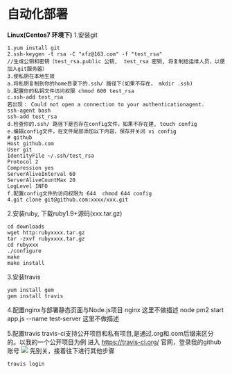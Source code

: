 # 自动化部署
**Linux(Centos7 环境下)**
1.安装git
```
1.yum install git
2.ssh-keygen -t rsa -C "xfz@163.com" -f "test_rsa"
//生成公钥和密钥（test_rsa.public 公钥,  test_rsa 密钥, 将复制给运维人员，以便加入git服务器）
3.使私钥在本地生效
a.将私钥复制到你的home目录下的.ssh/ 路径下(如果不存在， mkdir .ssh)
b.配置你的私钥文件访问权限 chmod 600 test_rsa
c.ssh-add test_rsa
若出现： Could not open a connection to your authenticationagent.
ssh-agent bash
ssh-add test_rsa
d.检查你的.ssh/ 路径下是否存在config文件，如果不存在建, touch config
e.编辑config文件，在文件尾部添加以下内容，保存并关闭 vi config
# github
Host github.com 
User git
IdentityFile ~/.ssh/test_rsa
Protocol 2
Compression yes
ServerAliveInterval 60
ServerAliveCountMax 20
LogLevel INFO
f.配置config文件的访问权限为 644  chmod 644 config
4.git clone git@github.com:xxxx/xxx.git
```

2.安装ruby, 下载ruby1.9+源码(xxx.tar.gz)
```
cd downloads
wget http:rubyxxxx.tar.gz
tar -zxvf rubyxxxx.tar.gz
cd rubyxxx
./configure
make
make install
```

3.安装travis
```
yum install gem
gem install travis
```

4.配置nginx与部署静态页面与Node.js项目
nginx 这里不做描述
node pm2 start app.js --name test-server
这里不做描述

5.配置travis
travis-ci支持公开项目和私有项目,是通过.org和.com后缀来区分的。以我的一个公开项目为例
进入 https://travis-ci.org/ 官网，登录我的github账号
![](readImg/1.png)
先别关，接着往下进行其他步骤
```
travis login
```
